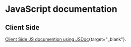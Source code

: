 # JavaScript documentation

## Client Side

[Client Side JS documention using JSDoc](/JSDoc/index.html){target="_blank"}.
